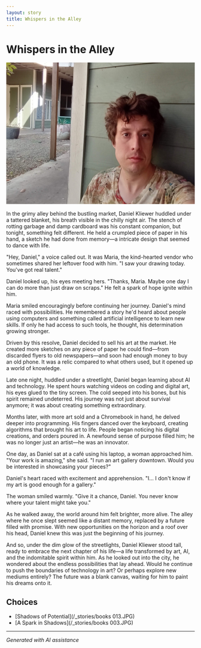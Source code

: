 ```yaml
---
layout: story
title: Whispers in the Alley
---
```


# Whispers in the Alley

![Whispers in the Alley](/input_images/20221012_105602.jpg)

In the grimy alley behind the bustling market, Daniel Kliewer huddled under a tattered blanket, his breath visible in the chilly night air. The stench of rotting garbage and damp cardboard was his constant companion, but tonight, something felt different. He held a crumpled piece of paper in his hand, a sketch he had done from memory—a intricate design that seemed to dance with life.

"Hey, Daniel," a voice called out. It was Maria, the kind-hearted vendor who sometimes shared her leftover food with him. "I saw your drawing today. You've got real talent."

Daniel looked up, his eyes meeting hers. "Thanks, Maria. Maybe one day I can do more than just draw on scraps." He felt a spark of hope ignite within him.

Maria smiled encouragingly before continuing her journey. Daniel's mind raced with possibilities. He remembered a story he'd heard about people using computers and something called artificial intelligence to learn new skills. If only he had access to such tools, he thought, his determination growing stronger.

Driven by this resolve, Daniel decided to sell his art at the market. He created more sketches on any piece of paper he could find—from discarded flyers to old newspapers—and soon had enough money to buy an old phone. It was a relic compared to what others used, but it opened up a world of knowledge.

Late one night, huddled under a streetlight, Daniel began learning about AI and technology. He spent hours watching videos on coding and digital art, his eyes glued to the tiny screen. The cold seeped into his bones, but his spirit remained undeterred. His journey was not just about survival anymore; it was about creating something extraordinary.

Months later, with more art sold and a Chromebook in hand, he delved deeper into programming. His fingers danced over the keyboard, creating algorithms that brought his art to life. People began noticing his digital creations, and orders poured in. A newfound sense of purpose filled him; he was no longer just an artist—he was an innovator.

One day, as Daniel sat at a café using his laptop, a woman approached him. "Your work is amazing," she said. "I run an art gallery downtown. Would you be interested in showcasing your pieces?"

Daniel's heart raced with excitement and apprehension. "I... I don't know if my art is good enough for a gallery."

The woman smiled warmly. "Give it a chance, Daniel. You never know where your talent might take you."

As he walked away, the world around him felt brighter, more alive. The alley where he once slept seemed like a distant memory, replaced by a future filled with promise. With new opportunities on the horizon and a roof over his head, Daniel knew this was just the beginning of his journey.

And so, under the dim glow of the streetlights, Daniel Kliewer stood tall, ready to embrace the next chapter of his life—a life transformed by art, AI, and the indomitable spirit within him. As he looked out into the city, he wondered about the endless possibilities that lay ahead. Would he continue to push the boundaries of technology in art? Or perhaps explore new mediums entirely? The future was a blank canvas, waiting for him to paint his dreams onto it.


## Choices

* [Shadows of Potential](/_stories/books 013.JPG)
* [A Spark in Shadows](/_stories/books 003.JPG)


---
*Generated with AI assistance*
